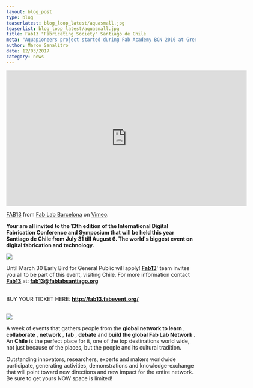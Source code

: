 ```yaml
---
layout: blog_post
type: blog
teaserlatest: blog_loop_latest/aquasmall.jpg
teaserlist: blog_loop_latest/aquasmall.jpg
title: Fab13 "Fabricating Society" Santiago de Chile
meta: "Aquapioneers project started during Fab Academy BCN 2016 at Green Fab Lab; Aquapioneers' team get invited in Sinergia Tech (Fab Lab Montevideo) to beta test its Aquaponics Kit."
author: Marco Sanalitro
date: 12/03/2017 
category: news
---
```


<iframe src="https://player.vimeo.com/video/195949279" width="640" height="360" frameborder="0" webkitallowfullscreen mozallowfullscreen allowfullscreen></iframe>
<p><a href="https://vimeo.com/195949279">FAB13</a> from <a href="https://vimeo.com/fablabbcn">Fab Lab Barcelona</a> on <a href="https://vimeo.com">Vimeo</a>.</p>

<strong>Your are all invited to the 13th edition of the International Digital Fabrication Conference and Symposium that will be held this year Santiago de Chile from July 31 till August 6. The world's biggest event on digital fabrication and technology.</strong><br>

<img src= "http://www.fablabbcn.org/img/blog/blog_loop_latest/aqua1.jpg" align="middle"> 
<br>

Until March 30 Early Bird for General Public will apply! <strong><a href="http://aquapioneers.io/">Fab13</a></strong>' team invites you all to be part of this event, visiting Chile.
For more information contact <strong><a href="http://aquapioneers.io/">Fab13</a></strong> at: <strong>fab13@fablabsantiago.org</strong><br><br>

BUY YOUR TICKET HERE: <strong><a href="http://fab13.fabevent.org/">http://fab13.fabevent.org/</a></strong><br><br>

<img src= "http://www.fablabbcn.org/img/blog/blog_loop_latest/aqua1.jpg" align="middle"> 
<br>

A week of events that gathers people from the <strong>global network to learn</strong> , <strong>collaborate</strong> , <strong>network</strong> , <strong>fab</strong> , <strong>debate</strong>  and <strong>build the global Fab Lab Network</strong> . An <strong>Chile</strong> is the perfect place for it, one of the top destinations world wide, not just because of the places, but the people and its cultural tradition. <br>

Outstanding innovators, researchers, experts and makers worldwide participate, generating activities, demonstrations and knowledge-exchange that will point toward new directions and new impact for the entire network. Be sure to get yours NOW space is limited! <br>


